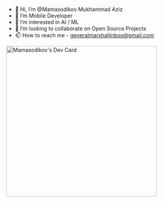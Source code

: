 - 👋 Hi, I’m @Mamasodikov Mukhammad Aziz 
- 🌱 I’m Mobile Developer
- 👀 I’m interested in AI / ML
- 💞️ I’m looking to collaborate on Open Source Projects
- 📫 How to reach me - generalmarshallinbox@gmail.com

<a href="https://app.daily.dev/flutteruz"><img src="https://api.daily.dev/devcards/b47bf2a7cb3c4ce4aa51ba9176437dec.png?r=z0v" width="400" alt="Mamasodikov's Dev Card"/></a>
